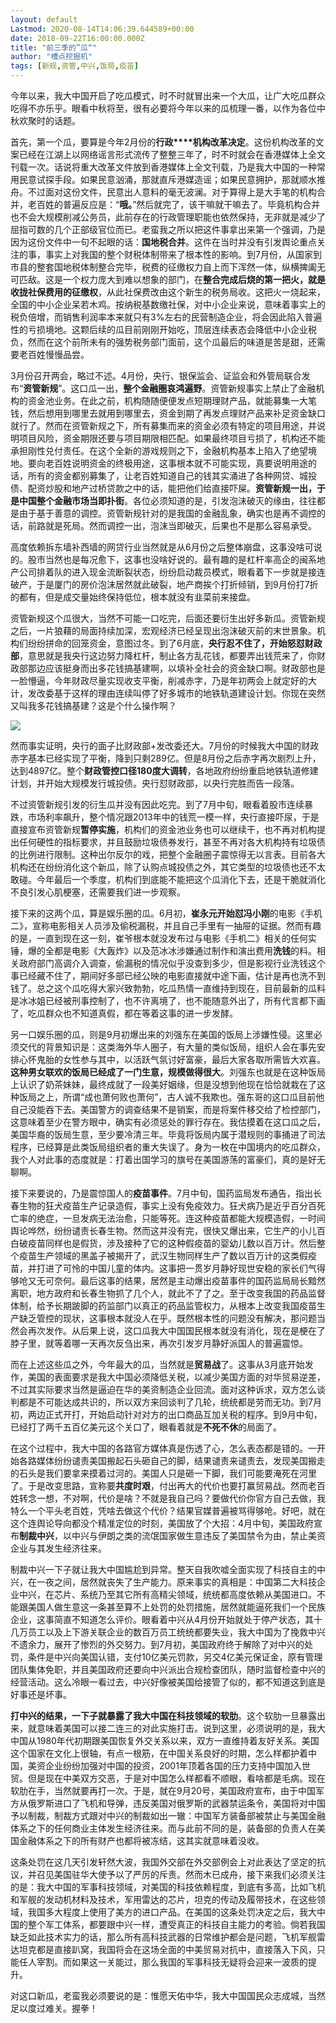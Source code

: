 ```yaml
---
layout: default
Lastmod: 2020-08-14T14:06:39.644589+00:00
date: 2018-09-22T16:00:00.000Z
title: "前三季的”瓜“"
author: "槽点挖掘机"
tags: [新规,资管,中兴,饭局,疫苗]
---
```


今年以来，我大中国开启了吃瓜模式，时不时就冒出来一个大瓜，让广大吃瓜群众吃得不亦乐乎。眼看中秋将至，很有必要将今年以来的瓜梳理一番，以作为各位中秋欢聚时的话题。

首先，第一个瓜，要算是今年2月份的**行政****机构改革决定**。这份机构改革的文案已经在江湖上以网络谣言形式流传了整整三年了，时不时就会在香港媒体上全文刊载一次。话说将重大改革文件放到香港媒体上全文刊载，乃是我大中国的一种常用民意试探手段。如果民意汹涌，那就直斥港媒造谣；如果民意拥护，那就顺水推舟。不过面对这份文件，民意出人意料的毫无波澜。对于算得上是大手笔的机构合并，老百姓的普遍反应是：“**哦。**”然后就完了，该干嘛就干嘛去了。毕竟机构合并也不会大规模削减公务员，此前存在的行政管理职能也依然保持，无非就是减少了屈指可数的几个正部级官位而已。老蛮我之所以把这件事拿出来第一个强调，乃是因为这份文件中一句不起眼的话：**国地税合并**。这件在当时并没有引发舆论重点关注的事，事实上对我国的整个财税体制带来了根本性的影响。到7月份，从国家到市县的整套国地税体制整合完毕，税费的征缴权力自上而下浑然一体，纵横捭阖无可匹敌。这是一个权力庞大到难以想象的部门，在**整合完成后烧的第一把火，就是收拢社保费用的征缴权**，从此社保费改由这个新生的税务局收。这把火一烧起来，全国的中小企业呆若木鸡。按纳税基数缴社保，对中小企业来说，意味着事实上的税负倍增，而销售利润率本来就只有3%左右的民营制造企业，将会因此陷入普遍性的亏损境地。这颗后续的瓜目前刚刚开始吃，顶层连续表态会降低中小企业税负，然而在这个前所未有的强势税务部门面前，这个瓜最后的味道是苦是甜，还需要老百姓慢慢品尝。

3月份召开两会，略过不述。4月份，央行、银保监会、证监会和外管局联合发布“**资管新规**”。这口瓜一出，**整个金融圈哀鸿遍野**。资管新规事实上禁止了金融机构的资金池业务。在此之前，机构随随便便发点短期理财产品，就能募集一大笔钱，然后想用到哪里去就用到哪里去，资金到期了再发点理财产品来补足资金缺口就行了。然而在资管新规之下，所有募集而来的资金必须有特定的项目用途，并说明项目风险，资金期限还要与项目期限相匹配。如果最终项目亏损了，机构还不能承担刚性兑付责任。在这个全新的游戏规则之下，金融机构基本上陷入了绝望境地。要向老百姓说明资金的终极用途，这事根本就不可能实现，真要说明用途的话，所有的资金都别募集了，让老百姓知道自己的钱其实涌进了各种网贷、城投债、配资炒股和地产过桥贷款之中的话，能把他们给直接吓屎。**资管新规一出，于是中国整个金融市场当即扑街**。各位必须知道的是，引发泡沫破灭的缘由，往往都是由于基于善意的调控。资管新规针对的是我国的金融乱象，确实也是再不调控的话，前路就是死局。然而调控一出，泡沫当即破灭，后果也不是那么容易承受。

高度依赖拆东墙补西墙的网贷行业当然就是从6月份之后整体崩盘，这事没啥可说的。股市当然也是每况愈下，这事也没啥好说的。最有趣的是杠杆率高企的闽系地产公司排着队的进入现金流断裂状态，纷纷启动裁员模式，眼看着下一步就是接连破产，于是厦门的房价泡沫居然就此破裂，地产商挨个打折倾销，到9月份打7折的都有，但是成交量始终保持低位，根本就没有韭菜前来接盘。

资管新规这个瓜很大，当然不可能一口吃完，后面还要衍生出好多新瓜。资管新规之后，一片狼藉的局面持续加深，宏观经济已经呈现出泡沫破灭前的末世景象。机构们纷纷拼命的回笼资金，意图过冬。到了6月底，**央行忍不住了，开始怒怼财政部**，意思就是我央行这边努力降杠杆，制止各方乱花钱，都要弄出钱荒来了，你财政部那边应该挺身而出多花钱搞基建啊，以填补全社会的资金缺口啊。财政部也是一脸懵逼，今年财政尽量实现收支平衡，削减赤字，乃是年初两会上就定好的大计，发改委基于这样的理由连续叫停了好多城市的地铁轨道建设计划。你现在突然又叫我多花钱搞基建？这是个什么操作啊？

![](https://images.weserv.nl/?url=https%3A//mmbiz.qpic.cn/mmbiz_jpg/ny7V6qcccdudelzg14b3ADlA1BAVTic6vMeuw0MiatBTb3Ze8kkSl478ribiaWrnGwReL8ia8177icxfA4icVFWqFXiaMQ/640%3Fwx_fmt%3Djpeg)

然而事实证明，央行的面子比财政部+发改委还大。7月份的时候我大中国的财政赤字基本已经实现了平衡，降到只剩289亿。但是8月份之后赤字再次剧烈上升，达到4897亿。整个**财政管控口径180度大调转**，各地政府纷纷重启地铁轨道修建计划，并开始大规模发行城投债。央行怼财政部，以央行完胜而告一段落。

不过资管新规引发的衍生瓜并没有因此吃完。到了7月中旬，眼看着股市连续暴跌，市场利率飙升，整个情况跟2013年中的钱荒一模一样，央行直接吓尿，于是直接宣布资管新规**暂停实施**，机构们的资金池业务也可以继续干，也不再对机构提出任何硬性的指标要求，并且鼓励垃圾债券发行，甚至不再对各大机构持有垃圾债的比例进行限制。这种出尔反尔的戏，把整个金融圈子震惊得无以言表。目前各大机构还在纷纷消化这个新瓜，除了认购点城投债之外，其它类型的垃圾债也还不太敢碰。今年最后一个季度，机构们到底能不能把这个瓜消化下去，还是干脆就消化不良引发心肌梗塞，还需要我们进一步观察。

接下来的这两个瓜，算是娱乐圈的瓜。6月初，**崔永元开始怼冯小刚**的电影《手机二》，宣称电影相关人员涉及偷税漏税，并且自己手里有一抽屉的证据。然而有趣的是，一直到现在这一刻，崔爷根本就没发布过与电影《手机二》相关的任何实锤，爆的全都是电影《大轰炸》以及范冰冰涉嫌通过制作和演出费用**洗钱**的料。相关政府部门高调介入调查，偷漏税的情况似乎没查到多少，但是影视行业洗钱这个事已经藏不住了，期间好多部已经公映的电影直接就中途下画，估计是再也洗不到钱了。总之这个瓜吃得大家兴致勃勃，吃瓜热情一直维持到现在，目前最新的瓜料是冰冰姐已经被刑事控制了，也不许离境了，也不能随意外出了，所有代言都下画了，吃瓜群众也不知道真假，都在等着这事的进一步发酵。

另一口娱乐圈的瓜，则是9月初爆出来的刘强东在美国的饭局上涉嫌性侵。这里必须交代的背景知识是：这类海外华人圈子，有大量的类似饭局，组织人会在事先安排心怀鬼胎的女性参与其中，以活跃气氛讨好富豪，最后大家各取所需皆大欢喜。**这种男女联欢的饭局已经成了一门生意，规模做得很大**。刘强东也就是在这种饭局上认识了奶茶妹妹，最终成就了一段美好姻缘，但是没想到他现在恰恰就栽在了这种饭局之上，所谓“成也萧何败也萧何”，古人诚不我欺也。强东哥的这口瓜目前他自己没能吞下去。美国警方的调查结果不是销案，而是将案件移交给了检控部门，这意味着至少在警方眼中，确实有必须惩处的罪行存在。我估摸着在这口瓜之后，美国华裔的饭局生意，至少要冷清三年。毕竟将饭局内属于潜规则的事捅进了司法程序，已经算是此类饭局组织者的重大失误了。身为一枚在中国境内的吃瓜群众，我个人对此事的态度就是：打着出国学习的旗号在美国游荡的富豪们，真的是好无聊啊。

接下来要说的，乃是震惊国人的**疫苗事件**。7月中旬，国药监局发布通告，指出长春生物的狂犬疫苗生产记录造假，事实上没有免疫效力。狂犬病乃是近乎百分百死亡率的绝症，一旦发病无法治愈，只能等死。连这种疫苗都能大规模造假，一时间舆论哗然，纷纷谴责长春生物。然而这并没有完，很快又爆出来，它生产的小儿百白破疫苗同样也是假货，涉及接种了它的这种假疫苗的婴幼儿数以百万计。然后整个疫苗生产领域的黑盖子被揭开了，武汉生物同样生产了数以百万计的这类假疫苗，并打进了可怜的中国儿童的体内。这事把一贯岁月静好现世安稳的家长们气得够呛又无可奈何。最后这事的结果，居然是主动爆出疫苗事件的国药监局局长黯然离职，地方政府和长春生物抓了几个人，就此不了了之。至于改变我国的药品监督体制，给予长期跛脚的药监部门以真正的药品监管权力，从根本上改变我国疫苗生产缺乏管控的现状，这事根本就没人在乎。既然根本性的问题没有解决，那问题当然会再次发作。从后果上说，这口瓜我大中国国民根本就没有消化，现在是梗在了脖子里，就等着哪一天再次反刍出来，再次引发岁月静好派国人的普遍震惊。

而在上述这些瓜之外，今年最大的瓜，当然就是**贸易战**了。这事从3月底开始发作，美国的表面要求是我大中国必须降低关税，以减少美国方面的对华贸易逆差，不过其实际要求当然是逼迫在华的美资制造企业回流。面对这种诉求，双方怎么谈判都是不可能达成共识的，所以双方来回谈判了几轮，统统都是劳而无功。到7月初，两边正式开打，开始启动针对对方的出口商品互加关税的程序。到9月中旬，已经打了两千五百亿美元这个关口了，眼看着就是**不死不休**的局面了。

在这个过程中，我大中国的各路官方媒体真是伤透了心，怎么表态都是错的。一开始各路媒体纷纷谴责美国搬起石头砸自己的脚，结果谴责来谴责去，发现美国搬走的石头是我们要拿来摸着过河的。美国人只是砸一下脚，我们可能要淹死在河里了。于是改变思路，宣称要**共度时艰**，付出再大的代价也要打赢贸易战。然而老百姓转念一想，不对啊，代价是啥？不就是我自己吗？要做代价你官方自己去做，我特么一个平头老百姓，凭啥去做这个代价？结果官媒普遍被骂得够呛。好吧，就在这个连舆论导向都没个精准定位的时刻，美国放了个大招：4月中旬，美国政府宣布**制裁中兴**，以中兴与伊朗之类的流氓国家做生意违反了美国禁令为由，禁止美资企业与其发生经济往来。

制裁中兴一下子就让我大中国尴尬到异常。整天自我吹嘘全面实现了科技自主的中兴，在一夜之间，居然就丧失了生产能力。原来事实的真相是：中国第二大科技企业中兴，在芯片、系统乃至其它所有高精尖领域，统统都高度依赖从美国进口。不能跟美国人做生意这一条甚至算不上处罚的处罚措施，居然就能逼死我们一个民族企业，这事简直不知道怎么评价。眼看着中兴从4月份开始就处于停产状态，其十几万员工以及上下游关联企业的数百万员工统统都要失业，我大中国为了挽救中兴不遗余力，展开了惨烈的外交努力。到7月初，美国政府终于解除了对中兴的处罚，条件是中兴向美国认错，支付10亿美元罚款，另交4亿美元保证金，原有管理团队集体免职，并且美国政府还要向中兴派出合规检查团队，随时监督检查中兴的经营活动。这么冷眼一看过去，中兴好像被美国给接管了似的，都不知道这到底是好事还是坏事。

**打中兴的结果，一下子就暴露了我大中国在科技领域的软肋**。这个软肋一旦暴露出来，就意味着美国可以接二连三的对此实施打击。说到这里，必须说明的是，我大中国从1980年代初期跟美国恢复外交关系以来，双方一直维持着友好关系。美国这个国家在文化上很轴，有点一根筋，在中国关系良好的时期，怎么样都护着中国，美资企业纷纷加强对中国的投资，2001年顶着各国的压力支持中国加入世贸。但是现在中美双方交恶，于是对中国怎么样都看不顺眼，看啥都是毛病。现在软肋在手，当然就要再打一次。于是，就在9月20号，美国政府宣布，由于中国军方从俄罗斯进口了飞机和导弹，违反美国对俄罗斯的武器禁运条令，美国将对中国予以制裁，制裁方式跟对中兴的制裁如出一辙：中国军方装备部被禁止与美国金融体系之下的任何商业主体发生经济往来。而与此前不同的是，装备部的负责人在美国金融体系之下的所有财产也都将被冻结，这其实就意味着没收。

这条处罚在这几天引发轩然大波，我国外交部在外交部例会上对此表达了坚定的抗议，并召见美国驻华大使予以了严厉的斥责。然而木已成舟，接下来我们必须关注的是：我大中国的军事科技领域，对美国的科技依赖程度，到底有多高，比如飞机和军舰的发动机材料及技术，军用雷达的芯片，坦克的传动及履带技术，在这些领域，我国多大程度上使用了美方的进口产品。在美国的这条处罚决定之后，我大中国的整个军工体系，都要跟中兴一样，遭受真正的科技自主能力的考验。倘若我国缺乏如此技术实力的话，那么所有高科技武器的日常维护都会是问题，飞机军舰雷达坦克都是直接趴窝，我国将会在这场全面的中美贸易对抗中，直接落入下风，只能任人宰割。而如果这一关能过，那么我国的军事科技无疑将会迎来一波质的提升。

对这口新瓜，老蛮我必须要说的是：惟愿天佑中华，我大中国国民众志成城，当然足以度过难关。握拳！
